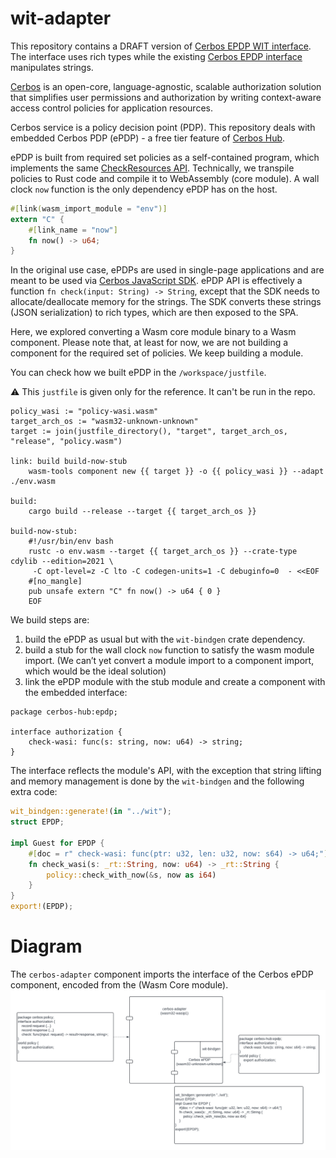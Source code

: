 # wit-adapter

This repository contains a DRAFT version of [Cerbos EPDP WIT interface](wit/policy.wit).
The interface uses rich types while the existing [Cerbos EPDP interface](./workspace/wit/host.wit) manipulates strings.

[Cerbos](https://github.com/cerbos/cerbos) is an open-core, language-agnostic, scalable authorization solution that simplifies user permissions and authorization by writing context-aware access control policies for application resources.

Cerbos service is a policy decision point (PDP).
This repository deals with embedded Cerbos PDP (ePDP) - a free tier feature of [Cerbos Hub](https://hub.cerbos.cloud/).

ePDP is built from required set policies as a self-contained program, which implements the same [CheckResources API](https://docs.cerbos.dev/cerbos/latest/api/#check-resources).
Technically, we transpile policies to Rust code and compile it to WebAssembly (core module). A wall clock `now` function is the only dependency ePDP has on the host.
```rust
#[link(wasm_import_module = "env")]
extern "C" {
    #[link_name = "now"]
    fn now() -> u64;
}
```

In the original use case, ePDPs are used in single-page applications and are meant to be used via [Cerbos JavaScript SDK](https://github.com/cerbos/cerbos-sdk-javascript/blob/main/packages/embedded/README.md).
ePDP API is effectively a function `fn check(input: String) -> String`, except that the SDK needs to allocate/deallocate memory for the strings. The SDK converts these strings (JSON serialization) to rich types, which are then exposed to the SPA.

Here, we explored converting a Wasm core module binary to a Wasm component. Please note that, at least for now, we are not building a component for the required set of policies. We keep building a module.

You can check how we built ePDP in the `/workspace/justfile`.

⚠️ This `justfile` is given only for the reference. It can't be run in the repo.
```justfile
policy_wasi := "policy-wasi.wasm"
target_arch_os := "wasm32-unknown-unknown"
target := join(justfile_directory(), "target", target_arch_os, "release", "policy.wasm")

link: build build-now-stub
    wasm-tools component new {{ target }} -o {{ policy_wasi }} --adapt ./env.wasm

build:
    cargo build --release --target {{ target_arch_os }}

build-now-stub:
    #!/usr/bin/env bash
    rustc -o env.wasm --target {{ target_arch_os }} --crate-type cdylib --edition=2021 \
     -C opt-level=z -C lto -C codegen-units=1 -C debuginfo=0  - <<EOF
    #[no_mangle]
    pub unsafe extern "C" fn now() -> u64 { 0 }
    EOF
```
We build steps are:
1. build the ePDP as usual but with the `wit-bindgen` crate dependency.
2. build a stub for the wall clock `now` function to satisfy the wasm module import. (We can’t yet convert a module import to a component import, which would be the ideal solution)
3. link the ePDP module with the stub module and create a component with the embedded interface:
```wit
package cerbos-hub:epdp;

interface authorization {
    check-wasi: func(s: string, now: u64) -> string;
}
```
The interface reflects the module's API, with the exception that string lifting and memory management is done by the `wit-bindgen` and the following extra code:

```rust
wit_bindgen::generate!(in "../wit");
struct EPDP;

impl Guest for EPDP {
    #[doc = r" check-wasi: func(ptr: u32, len: u32, now: s64) -> u64;"]
    fn check_wasi(s: _rt::String, now: u64) -> _rt::String {
        policy::check_with_now(&s, now as i64)
    }
}
export!(EPDP);
```
# Diagram
The `cerbos-adapter` component imports the interface of the Cerbos ePDP component, encoded from the (Wasm Core module).
![Components](Components.png)
